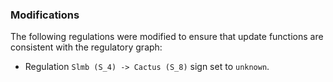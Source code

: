 ### Modifications

The following regulations were modified to ensure that update functions are consistent with the regulatory graph:

 - Regulation `Slmb (S_4) -> Cactus (S_8)` sign set to `unknown`.